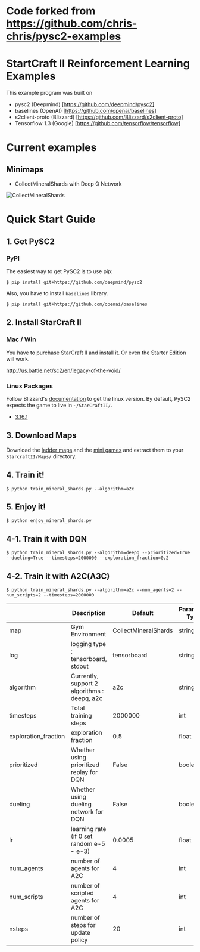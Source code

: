 # Code forked from https://github.com/chris-chris/pysc2-examples

# StartCraft II Reinforcement Learning Examples

This example program was built on 
- pysc2 (Deepmind) [https://github.com/deepmind/pysc2]
- baselines (OpenAI) [https://github.com/openai/baselines]
- s2client-proto (Blizzard) [https://github.com/Blizzard/s2client-proto]
- Tensorflow 1.3 (Google) [https://github.com/tensorflow/tensorflow]

# Current examples

## Minimaps
- CollectMineralShards with Deep Q Network

![CollectMineralShards](https://media.giphy.com/media/UrgVK9TFfv2AE/giphy.gif "Collect Mineral")

# Quick Start Guide

## 1. Get PySC2

### PyPI

The easiest way to get PySC2 is to use pip:

```shell
$ pip install git+https://github.com/deepmind/pysc2
```

Also, you have to install `baselines` library.

```shell
$ pip install git+https://github.com/openai/baselines
```

## 2. Install StarCraft II

### Mac / Win

You have to purchase StarCraft II and install it. Or even the Starter Edition will work.

http://us.battle.net/sc2/en/legacy-of-the-void/

### Linux Packages

Follow Blizzard's [documentation](https://github.com/Blizzard/s2client-proto#downloads) to
get the linux version. By default, PySC2 expects the game to live in
`~/StarCraftII/`.

* [3.16.1](http://blzdistsc2-a.akamaihd.net/Linux/SC2.3.16.1.zip)

## 3. Download Maps

Download the [ladder maps](https://github.com/Blizzard/s2client-proto#downloads)
and the [mini games](https://github.com/deepmind/pysc2/releases/download/v1.2/mini_games.zip)
and extract them to your `StarcraftII/Maps/` directory.

## 4. Train it!

```shell
$ python train_mineral_shards.py --algorithm=a2c
```

## 5. Enjoy it!

```shell
$ python enjoy_mineral_shards.py
```

## 4-1. Train it with DQN

```shell
$ python train_mineral_shards.py --algorithm=deepq --prioritized=True --dueling=True --timesteps=2000000 --exploration_fraction=0.2
```


## 4-2. Train it with A2C(A3C)

```shell
$ python train_mineral_shards.py --algorithm=a2c --num_agents=2 --num_scripts=2 --timesteps=2000000
```


|                      | Description                                     | Default                         | Parameter Type |
|----------------------|-------------------------------------------------|---------------------------------|----------------|
| map                  | Gym Environment                                 | CollectMineralShards            | string         |
| log                  | logging type  : tensorboard, stdout             | tensorboard                     | string         |
| algorithm            | Currently, support 2 algorithms  : deepq, a2c   | a2c                             | string         |
| timesteps            | Total training steps                            | 2000000                         | int            |
| exploration_fraction | exploration fraction                            | 0.5                             | float          |
| prioritized          | Whether using prioritized replay for DQN        | False                           | boolean        |
| dueling              | Whether using dueling network for DQN           | False                           | boolean        |
| lr                   | learning rate (if 0 set random e-5 ~ e-3)       | 0.0005                          | float          |
| num_agents           | number of agents for A2C                        | 4                               | int            |
| num_scripts          | number of scripted agents for A2C               | 4                               | int            |
| nsteps               | number of steps for update policy               | 20                              | int            |

